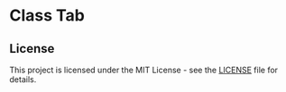 # Class Tab

## License
This project is licensed under the MIT License - see the [LICENSE](LICENSE) file for details.
